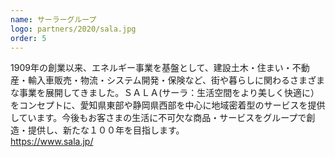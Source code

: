 ```yaml
---
name: サーラーグループ
logo: partners/2020/sala.jpg
order: 5
---
```

1909年の創業以来、エネルギー事業を基盤として、建設土木・住まい・不動産・輸入車販売・物流・システム開発・保険など、街や暮らしに関わるさまざまな事業を展開してきました。ＳＡＬＡ(サーラ：生活空間をより美しく快適に）をコンセプトに、愛知県東部や静岡県西部を中心に地域密着型のサービスを提供しています。今後もお客さまの生活に不可欠な商品・サービスをグループで創造・提供し、新たな１００年を目指します。  
https://www.sala.jp/
